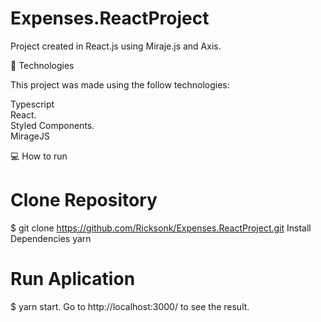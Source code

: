 # Expenses.ReactProject
Project created in React.js using Miraje.js and Axis.

🚀 Technologies

This project was made using the follow technologies:

Typescript     
React.    
Styled Components.   
MirageJS   


💻 How to run
# Clone Repository
$ git clone https://github.com/Ricksonk/Expenses.ReactProject.git
 Install Dependencies yarn



# Run Aplication
$ yarn start. 
Go to http://localhost:3000/ to see the result.
